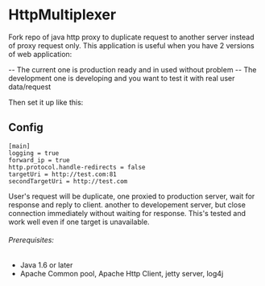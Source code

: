 # HttpMultiplexer 


Fork repo of java http proxy to duplicate request to another server instead of proxy request only.
This application is useful when you have 2 versions of web application:

-- The current one is production ready and in used without problem
-- The development one is developing and you want to test it with real user data/request

Then set it up like this:

## Config
    [main]
    logging = true
    forward_ip = true
    http.protocol.handle-redirects = false
    targetUri = http://test.com:81
    secondTargetUri = http://test.com



User's request will be duplicate, one proxied to production server, wait for response and reply to client. another to developement server, but close connection immediately without waiting for response.
This's tested and work well even if one target is unavailable. 


###### Prerequisites:

* Java 1.6 or later
* Apache Common pool, Apache Http Client, jetty server, log4j
